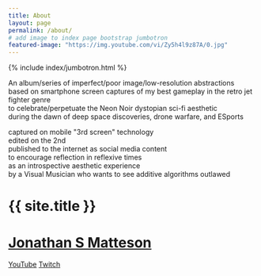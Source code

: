 ```yaml
---
title: About
layout: page
permalink: /about/
# add image to index page bootstrap jumbotron
featured-image: "https://img.youtube.com/vi/Zy5h4l9z87A/0.jpg"
---
```


{% include index/jumbotron.html %}

An album/series of imperfect/poor image/low-resolution abstractions<br>
based on smartphone screen captures of my best gameplay in the retro jet fighter genre<br>
to celebrate/perpetuate the Neon Noir dystopian sci-fi aesthetic<br>
during the dawn of deep space discoveries, drone warfare, and ESports

captured on mobile "3rd screen" technology<br>
edited on the 2nd<br>
published to the internet as social media content<br>
to encourage reflection in reflexive times<br>
as an introspective aesthetic experience<br>
by a Visual Musician who wants to see additive algorithms outlawed

# {{ site.title }}

<div class="text-center">
<h1><a href="http://jsmatteson.com" target="_blank">Jonathan S Matteson</a></h1>
<a href="https://www.youtube.com/channel/UCVbXX2thOYnqZUozkIbawhQ)" target="_blank" class="btn btn-lg btn-primary m-3">YouTube</a>
<a href="https://www.twitch.tv/jsmatteson" target="_blank" class="btn btn-lg btn-primary m-3">Twitch</a>
</div>

